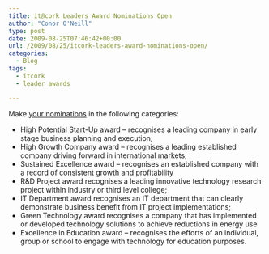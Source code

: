 ```yaml
---
title: it@cork Leaders Award Nominations Open
author: "Conor O'Neill"
type: post
date: 2009-08-25T07:46:42+00:00
url: /2009/08/25/itcork-leaders-award-nominations-open/
categories:
  - Blog
tags:
  - itcork
  - leader awards

---
```

Make [your nominations][1] in the following categories:

  * High Potential Start-Up award &#8211; recognises a leading company in early stage business planning and execution;
  * High Growth Company award &#8211; recognises a leading established company driving forward in international markets;
  * Sustained Excellence award &#8211; recognises an established company with a record of consistent growth and profitability
  * R&D Project award recognises a leading innovative technology research project within industry or third level college;
  * IT Department award recognises an IT department that can clearly demonstrate business benefit from IT project implementations;
  * Green Technology award recognises a company that has implemented or developed technology solutions to achieve reductions in energy use
  * Excellence in Education award &#8211; recognises the efforts of an individual, group or school to engage with technology for education purposes.

 [1]: http://www.itcork.ie/index.cfm?page=news&newsId=1288